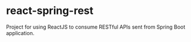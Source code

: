 # react-spring-rest
Project for using ReactJS to consume RESTful APIs sent from Spring Boot application.
